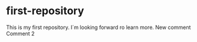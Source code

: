 # first-repository
This is my first repository.
I´m looking forward ro learn more.
New comment
Comment 2
